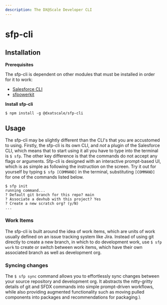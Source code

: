 ```yaml
---
description: The DX@Scale Developer CLI
---
```


# sfp-cli

## Installation

**Prerequisites**

The sfp-cli is dependent on other modules that must be installed in order for it to work:

* [Salesforce CLI](https://developer.salesforce.com/docs/atlas.en-us.sfdx\_setup.meta/sfdx\_setup/sfdx\_setup\_install\_cli.htm)
* [sfpowerkit](https://github.com/Accenture/sfpowerkit)

**Install sfp-cli**

```
$ npm install -g @dxatscale/sfp-cli
```

## Usage

The sfp-cli may be slightly different than the CLI's that you are accustomed to using. Firstly, the sfp-cli is its own CLI, and _not_ a plugin of the Salesforce CLI, which means that to start using it all you have to type into the terminal is `$ sfp`. The other key difference is that the commands do not accept any flags or arguments. Sfp-cli is designed with an interactive prompt-based UI, which is as simple as following the instruction on the screen. Try it out for yourself by typing `$ sfp [COMMAND]` in the terminal, substituting `[COMMAND]` for one of the commands listed below.

```
$ sfp init
running command...
? Default git branch for this repo? main
? Associate a devhub with this project? Yes
? Create a new scratch org? (y/N)
...
```

### Work Items

The sfp-cli is built around the idea of work items, which are units of work usually defined on an issue tracking system like Jira. Instead of using git directly to create a new branch, in which to do development work, use `$ sfp work` to create or switch between work items, which have their own associated branch as well as development org.

### Syncing changes

The `$ sfp sync` command allows you to effortlessly sync changes between your source repository and development org. It abstracts the nitty-gritty details of git and SFDX commands into simple prompt-driven workflows, while also providing augmented functionality such as moving pulled components into packages and recommendations for packaging.\
